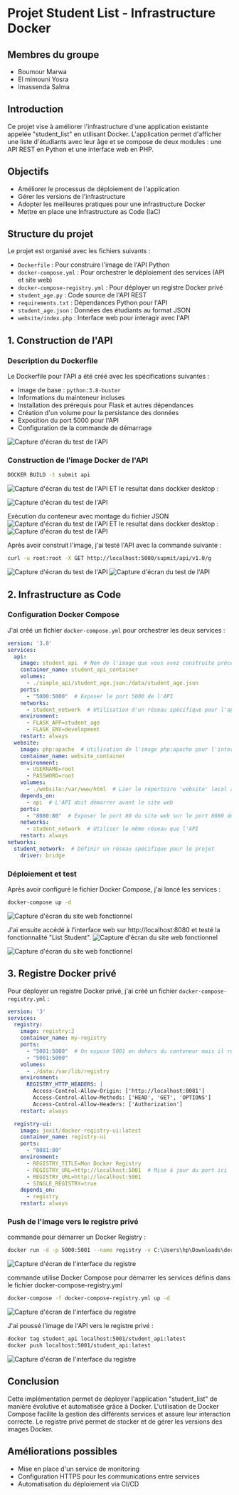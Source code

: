 # Projet Student List - Infrastructure Docker
## Membres du groupe
- Boumour Marwa
- El mimouni Yosra 
- Imassenda Salma

## Introduction
Ce projet vise à améliorer l'infrastructure d'une application existante appelée "student_list" en utilisant Docker. L'application permet d'afficher une liste d'étudiants avec leur âge et se compose de deux modules : une API REST en Python et une interface web en PHP.

## Objectifs
- Améliorer le processus de déploiement de l'application
- Gérer les versions de l'infrastructure
- Adopter les meilleures pratiques pour une infrastructure Docker
- Mettre en place une Infrastructure as Code (IaC)

## Structure du projet
Le projet est organisé avec les fichiers suivants :
- `Dockerfile` : Pour construire l'image de l'API Python
- `docker-compose.yml` : Pour orchestrer le déploiement des services (API et site web)
- `docker-compose-registry.yml` : Pour déployer un registre Docker privé
- `student_age.py` : Code source de l'API REST
- `requirements.txt` : Dépendances Python pour l'API
- `student_age.json` : Données des étudiants au format JSON
- `website/index.php` : Interface web pour interagir avec l'API

## 1. Construction de l'API

### Description du Dockerfile
Le Dockerfile pour l'API a été créé avec les spécifications suivantes :
- Image de base : `python:3.8-buster`
- Informations du mainteneur incluses
- Installation des prérequis pour Flask et autres dépendances
- Création d'un volume pour la persistance des données
- Exposition du port 5000 pour l'API
- Configuration de la commande de démarrage

![Capture d'écran du test de l'API](./captures_ecran/2.jpg)

### Construction de l'image Docker de l'API

```bash
DOCKER BUILD -t submit api
```

![Capture d'écran du test de l'API](./captures_ecran/3.jpg)
ET le resultat dans dockker desktop : 

![Capture d'écran du test de l'API](./captures_ecran/4.jpg)

Exécution du conteneur avec montage du fichier JSON
![Capture d'écran du test de l'API](captures_ecran/5.jpg)
ET le resultat dans dockker desktop : 
![Capture d'écran du test de l'API](./captures_ecran/6.jpg)

Après avoir construit l'image, j'ai testé l'API avec la commande suivante :
```bash
curl -u root:root -X GET http://localhost:5000/supmit/api/v1.0/g
```
![Capture d'écran du test de l'API](./captures_ecran/7.jpg)
![Capture d'écran du test de l'API](./captures_ecran/8.jpg)
## 2. Infrastructure as Code

### Configuration Docker Compose
J'ai créé un fichier `docker-compose.yml` pour orchestrer les deux services :

```yaml
version: '3.8'
services:
  api:
    image: student_api  # Nom de l'image que vous avez construite précédemment pour l'API
    container_name: student_api_container
    volumes:
      - ./simple_api/student_age.json:/data/student_age.json
    ports:
      - "5000:5000"  # Exposer le port 5000 de l'API
    networks:
      - student_network  # Utilisation d'un réseau spécifique pour l'application
    environment:
      - FLASK_APP=student_age
      - FLASK_ENV=development
    restart: always
  website:
    image: php:apache  # Utilisation de l'image php:apache pour l'interface utilisateur
    container_name: website_container
    environment:
      - USERNAME=root
      - PASSWORD=root
    volumes:
      - ./website:/var/www/html  # Lier le répertoire 'website' local au répertoire '/var/www/html' dans le conteneur
    depends_on:
      - api  # L'API doit démarrer avant le site web
    ports:
      - "8080:80"  # Exposer le port 80 du site web sur le port 8080 de l'hôte
    networks:
      - student_network  # Utiliser le même réseau que l'API
    restart: always
networks:
  student_network:  # Définir un réseau spécifique pour le projet
    driver: bridge
```

### Déploiement et test
Après avoir configuré le fichier Docker Compose, j'ai lancé les services :
```bash
docker-compose up -d
```
![Capture d'écran du site web fonctionnel](./captures_ecran/9.1.jpg)

J'ai ensuite accédé à l'interface web sur http://localhost:8080 et testé la fonctionnalité "List Student".
![Capture d'écran du site web fonctionnel](./captures_ecran/14.jpg)

![Capture d'écran du site web fonctionnel](./captures_ecran/9.jpg)

## 3. Registre Docker privé

Pour déployer un registre Docker privé, j'ai créé un fichier `docker-compose-registry.yml` :

```yaml
version: '3'
services:
  registry:
    image: registry:2
    container_name: my-registry
    ports:
      - "5001:5000"  # On expose 5001 en dehors du conteneur mais il reste 5000 à l'intérieur
      - "5001:5000"
    volumes:
      - ./data:/var/lib/registry
    environment:
      REGISTRY_HTTP_HEADERS: |
        Access-Control-Allow-Origin: ['http://localhost:8081']
        Access-Control-Allow-Methods: ['HEAD', 'GET', 'OPTIONS']
        Access-Control-Allow-Headers: ['Authorization']
    restart: always

  registry-ui:
    image: joxit/docker-registry-ui:latest
    container_name: registry-ui
    ports:
      - "8081:80"
    environment:
      - REGISTRY_TITLE=Mon Docker Registry
      - REGISTRY_URL=http://localhost:5001  # Mise à jour du port ici
      - REGISTRY_URL=http://localhost:5001
      - SINGLE_REGISTRY=true
    depends_on:
      - registry
    restart: always
```

### Push de l'image vers le registre privé
commande pour démarrer un Docker Registry : 
```bash
docker run -d -p 5000:5001 --name registry -v C:\Users\hp\Downloads\dergham\student_list:/var/lib/registry registry:2
```

![Capture d'écran de l'interface du registre](./captures_ecran/11.jpg)

commande utilise Docker Compose pour démarrer les services définis dans le fichier docker-compose-registry.yml
```bash
docker-compose -f docker-compose-registry.yml up -d
```

![Capture d'écran de l'interface du registre](./captures_ecran/13.jpg)

J'ai poussé l'image de l'API vers le registre privé :
```bash
docker tag student_api localhost:5001/student_api:latest
docker push localhost:5001/student_api:latest
```


![Capture d'écran de l'interface du registre](./captures_ecran/12.jpg)

## Conclusion
Cette implémentation permet de déployer l'application "student_list" de manière évolutive et automatisée grâce à Docker. L'utilisation de Docker Compose facilite la gestion des différents services et assure leur interaction correcte. Le registre privé permet de stocker et de gérer les versions des images Docker.

## Améliorations possibles
- Mise en place d'un service de monitoring
- Configuration HTTPS pour les communications entre services
- Automatisation du déploiement via CI/CD
